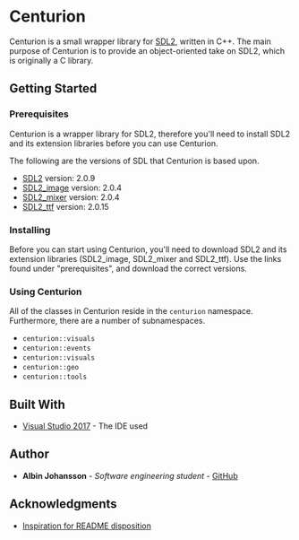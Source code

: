 # Centurion

Centurion is a small wrapper library for [SDL2](https://www.libsdl.org/index.php), written in C++. The main purpose of Centurion is to provide an object-oriented take on SDL2, which is originally a C library.

## Getting Started

### Prerequisites
Centurion is a wrapper library for SDL2, therefore you'll need to install SDL2 and its extension libraries before you can use Centurion.

The following are the versions of SDL that Centurion is based upon.
* [SDL2](https://www.libsdl.org/download-2.0.php)           version: 2.0.9
* [SDL2_image](https://www.libsdl.org/projects/SDL_image/)  version: 2.0.4
* [SDL2_mixer](https://www.libsdl.org/projects/SDL_mixer/)  version: 2.0.4
* [SDL2_ttf](https://www.libsdl.org/projects/SDL_ttf/)      version: 2.0.15

### Installing
Before you can start using Centurion, you'll need to download SDL2 and its extension libraries (SDL2_image, SDL2_mixer and SDL2_ttf). Use the links found under "prerequisites", and download the correct versions. 

### Using Centurion
All of the classes in Centurion reside in the `centurion` namespace. Furthermore, there are a number of subnamespaces.

* `centurion::visuals`
* `centurion::events`
* `centurion::visuals`
* `centurion::geo`
* `centurion::tools`

## Built With
- [Visual Studio 2017](https://visualstudio.microsoft.com/) - The IDE used

## Author

- **Albin Johansson** - *Software engineering student* - [GitHub](https://github.com/albin-johansson)

## Acknowledgments
- [Inspiration for README disposition](https://gist.github.com/PurpleBooth/109311bb0361f32d87a2)
